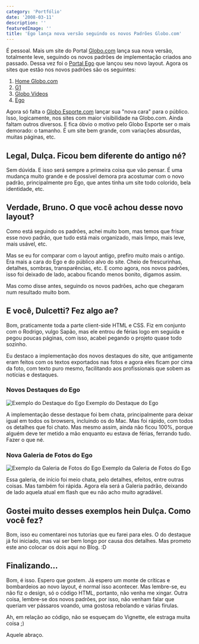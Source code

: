 ```yaml
---
category: 'Portfólio'
date: '2008-03-11'
description: ''
featuredImage: ''
title: 'Ego lança nova versão seguindo os novos Padrões Globo.com'
---
```


É pessoal. Mais um site do Portal [Globo.com](http://www.globo.com/) lança sua nova versão, totalmente leve, seguindo os novos padrões de implementação criados ano passado. Dessa vez foi o [Portal Ego](http://ego.globo.com/) que lançou seu novo layout. Agora os sites que estão nos novos padrões são os seguintes:

1. [Home Globo.com](/portal-globocom-lanca-sua-nova-home)
2. [G1](/g1-o-portal-de-noticias-da-globocom-lanca-novo-layout)
3. [Globo Vídeos](/globo-videos-nos-novos-padroes-globocom)
4. [Ego](/ego-lanca-nova-versao-seguindo-os-novos-padroes-globocom)

Agora só falta o [Globo Esporte.com](http://globoesporte.globo.com/) lançar sua "nova cara" para o público. Isso, logicamente, nos sites com maior visibilidade na Globo.com. Ainda faltam outros diversos. E fica óbvio o motivo pelo Globo Esporte ser o mais demorado: o tamanho. É um site bem grande, com variações absurdas, muitas páginas, etc.

## Legal, Dulça. Ficou bem diferente do antigo né?

Sem dúvida. E isso será sempre a primeira coisa que vão pensar. É uma mudança muito grande e de possível demora pra acostumar com o novo padrão, principalmente pro Ego, que antes tinha um site todo colorido, bela identidade, etc.

## Verdade, Bruno. O que você achou desse novo layout?

Como está seguindo os padrões, achei muito bom, mas temos que frisar esse novo padrão, que tudo está mais organizado, mais limpo, mais leve, mais usável, etc.

Mas se eu for comparar com o layout antigo, prefiro muito mais o antigo. Era mais a cara do Ego e do público alvo do site. Cheio de frescurinhas, detalhes, sombras, transparências, etc. E como agora, nos novos padrões, isso foi deixado de lado, acabou ficando menos bonito, digamos assim.

Mas como disse antes, seguindo os novos padrões, acho que chegaram num resultado muito bom.

## E você, Dulcetti? Fez algo ae?

Bom, praticamente toda a parte client-side HTML e CSS. Fiz em conjunto com o Rodrigo, vulgo Sapão, mas ele entrou de férias logo em seguida e pegou poucas páginas, com isso, acabei pegando o projeto quase todo sozinho.

Eu destaco a implementação dos novos destaques do site, que antigamente eram feitos com os textos exportados nas fotos e agora eles ficam por cima da foto, com texto puro mesmo, facilitando aos profissionais que sobem as notícias e destaques.

### Novos Destaques do Ego

![Exemplo do Destaque do Ego](/assets/images/posts/destaque-ego.jpg) Exemplo do Destaque do Ego

A implementação desse destaque foi bem chata, principalmente para deixar igual em todos os browsers, incluindo os do Mac. Mas foi rápido, com todos os detalhes que foi chato. Mas mesmo assim, ainda não ficou 100%, porque alguém deve ter metido a mão enquanto eu estava de férias, ferrando tudo. Fazer o que né.

### Nova Galeria de Fotos do Ego

![Exemplo da Galeria de Fotos do Ego](/assets/images/posts/galeria-fotos-ego.jpg) Exemplo da Galeria de Fotos do Ego

Essa galeria, de início foi meio chata, pelo detalhes, efeitos, entre outras coisas. Mas também foi rápida. Agora ela será a Galeria padrão, deixando de lado aquela atual em flash que eu não acho muito agradável.

## Gostei muito desses exemplos hein Dulça. Como você fez?

Bom, isso eu comentarei nos tutorias que eu farei para eles. O do destaque já foi iniciado, mas vai ser bem longo por causa dos detalhes. Mas prometo este ano colocar os dois aqui no Blog. :D

## Finalizando...

Bom, é isso. Espero que gostem. Já espero um monte de críticas e bombardeios ao novo layout, é normal isso acontecer. Mas lembre-se, eu não fiz o design, só o código HTML, portanto, não venha me xingar. Outra coisa, lembre-se dos novos padrões, por isso, não venham falar que queriam ver pássaros voando, uma gostosa rebolando e várias firulas.

Ah, em relação ao código, não se esqueçam do Vignette, ele estraga muita coisa ;)

Aquele abraço.

